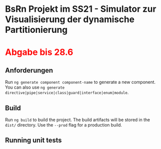 # BsRn Projekt im SS21 - Simulator zur Visualisierung der dynamische Partitionierung


## <h1 style="color: red">Abgabe bis 28.6</h1>

## Anforderungen

Run `ng generate component component-name` to generate a new component. You can also use `ng generate directive|pipe|service|class|guard|interface|enum|module`.

## Build

Run `ng build` to build the project. The build artifacts will be stored in the `dist/` directory. Use the `--prod` flag for a production build.

## Running unit tests
